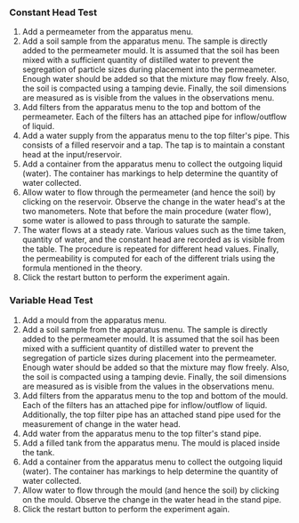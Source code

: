 ### Constant Head Test
1. Add a permeameter from the apparatus menu. 
2. Add a soil sample from the apparatus menu. The sample is directly added to the permeameter mould. It is assumed that the soil has been mixed with a sufficient quantity of distilled water to prevent the segregation of particle sizes during placement into the permeameter. Enough water should be added so that the mixture may flow freely. Also, the soil is compacted using a tamping devie. Finally, the soil dimensions are measured as is visible from the values in the observations menu.
3. Add filters from the apparatus menu to the top and bottom of the permeameter. Each of the filters has an attached pipe for inflow/outflow of liquid. 
4. Add a water supply from the apparatus menu to the top filter's pipe. This consists of a filled reservoir and a tap. The tap is to maintain a constant head at the input/reservoir.
5. Add a container from the apparatus menu to collect the outgoing liquid (water). The container has markings to help determine the quantity of water collected.
6. Allow water to flow through the permeameter (and hence the soil) by clicking on the reservoir. Observe the change in the water head's at the two manometers. Note that before the main procedure (water flow), some water is allowed to pass through to saturate the sample.
7. The water flows at a steady rate. Various values such as the time taken, quantity of water, and the constant head are recorded as is visible from the table. The procedure is repeated for different head values. Finally, the permeability is computed for each of the different trials using the formula mentioned in the theory.
8. Click the restart button to perform the experiment again.


### Variable Head Test
1. Add a mould from the apparatus menu. 
2. Add a soil sample from the apparatus menu. The sample is directly added to the permeameter mould. It is assumed that the soil has been mixed with a sufficient quantity of distilled water to prevent the segregation of particle sizes during placement into the permeameter. Enough water should be added so that the mixture may flow freely. Also, the soil is compacted using a tamping devie. Finally, the soil dimensions are measured as is visible from the values in the observations menu.
3. Add filters from the apparatus menu to the top and bottom of the mould. Each of the filters has an attached pipe for inflow/outflow of liquid. Additionally, the top filter pipe has an attached stand pipe used for the measurement of change in the water head.
4. Add water from the apparatus menu to the top filter's stand pipe.
5. Add a filled tank from the apparatus menu. The mould is placed inside the tank. 
6. Add a container from the apparatus menu to collect the outgoing liquid (water). The container has markings to help determine the quantity of water collected.
7. Allow water to flow through the mould (and hence the soil) by clicking on the mould. Observe the change in the water head in the stand pipe.
8. Click the restart button to perform the experiment again.
